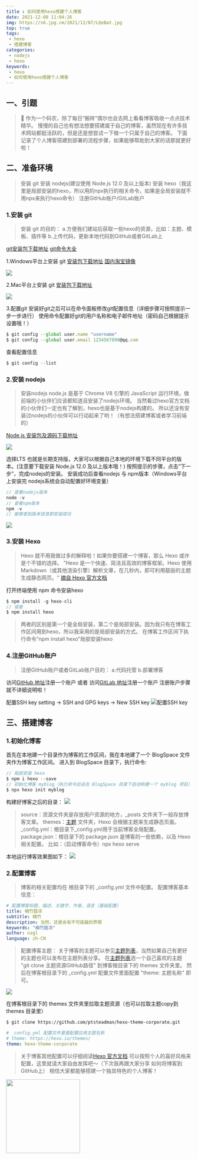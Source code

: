 ```yaml
---
title : 如何使用hexo搭建个人博客
date: 2021-12-08 11:04:26
img: https://s6.jpg.cm/2021/12/07/LQeBat.jpg
top: true
tags:
 - hexo
 - 搭建博客
categories: 
 - nodejs
 - hexo
keywords:
 - hexo
 - 如何使用hexo搭建个人博客
---
```

## 一、引题
> 🎯 作为一个码农，除了每日“搬砖”偶尔也会去网上看看博客吸收一点点技术精华。
> 慢慢的自己也有想法想要搭建属于自己的博客，虽然现在有许多技术网站都挺活跃的，但是还是想尝试一下做一个只属于自己的博客。
> 下面记录了个人博客搭建到部署的流程步骤，如果能够帮助到大家的话那就更好啦！

## 二、准备环境
> 安装 git 
> 安装 nodejs(建议使用 Node.js 12.0 及以上版本)
> 安装 hexo（我这里是局部安装的hexo，所以用的npx执行的相关命令，如果是全局安装就不用npx来执行hexo命令）
> 注册GitHub账户/GitLab账户

### 1.安装 git 
> 安装 git 的目的：
> a.方便我们建站后获取一些hexo的资源，比如：主题、模板、插件等
> b.上传代码，更新本地代码到GitHub或者GitLab上

[git安装包下载地址](http://git-scm.com/downloads)
[git命令大全](http://git-scm.com/docs)

1.Windows平台上安装 git
[安装包下载地址](https://gitforwindows.org/)
[国内淘宝镜像](https://npm.taobao.org/mirrors/git-for-windows/)

![](./git01.jpg)

2.Mac平台上安装 git
[安装包下载地址](http://sourceforge.net/projects/git-osx-installer/)

![](./git02.jpg)

3.配置git
安装好git之后可以在命令面板修改git配置信息（详细步骤可按照提示一步一步进行）
使用命令配置好git的用户名称和电子邮件地址（密码自己根据提示设置哦！）
```js
$ git config --global user.name "username"
$ git config --global user.email 1234567890@qq.com
```
查看配置信息
```js
$ git config --list
```

### 2.安装 nodejs
> 安装nodejs
> node.js 是基于 Chrome V8 引擎的 JavaScript 运行环境，做前端的小伙伴们应该都知道且安装了nodejs环境。
> 当然看过hexo官方文档的小伙伴们一定也有了解到，hexo也是基于nodejs构建的。
> 所以还没有安装过nodejs的小伙伴可以行动起来了哟！（有想法搭建博客或者学习前端的）

[Node.js 安装包及源码下载地址](https://nodejs.org/en/download/)

![](./nodejs01.jpg)

选择LTS 也就是长期支持版，大家可以根据自己本地的环境下载不同平台的版本。(注意要下载安装 Node.js 12.0 及以上版本哦！)
按照提示的步骤，点击“下一步”，完成nodejs的安装。
安装成功后查看nodejs 与 npm版本（Windows平台上安装完 nodejs系统会自动配置好环境变量）
```js
// 查看nodejs版本
node -v
// 查看npm版本
npm -v
// 能够查到版本信息即安装成功
```
![](./nodejs02.jpg)

### 3.安装 Hexo
> Hexo 就不用我做过多的解释啦！如果你要搭建一个博客，那么 Hexo 或许是个不错的选择。
> ”Hexo 是一个快速、简洁且高效的博客框架。Hexo 使用 Markdown（或其他渲染引擎）解析文章，在几秒内，即可利用靓丽的主题生成静态网页。“
> [摘自 Hexo 官方文档](https://hexo.io/zh-cn/docs/)

打开终端使用 npm 命令安装hexo
```js
$ npm install -g hexo-cli
// 或者
$ npm install hexo
```
> 两者的区别是第一个是全局安装，第二个是局部安装。因为我只有在博客工作区间用到hexo，所以我采用的是局部安装的方式。
> 在博客工作区间下执行命令“npm install hexo”局部安装hexo

### 4.注册GitHub账户
> 注册GitHub账户或者GitLab账户目的：
> a.代码托管
> b.部署博客

访问[GitHub 地址](https://github.com/)注册一个账户
或者
访问[GitLab 地址](https://about.gitlab.com/)注册一个账户
注册账户步骤就不详细说明啦！

配置SSH key
setting -> SSH and GPG keys -> New SSH key
![配置SSH key](./ssh.jpg)


## 三、搭建博客
### 1.初始化博客

首先在本地建一个目录作为博客的工作区间，我在本地建了一个 BlogSpace 文件夹作为博客工作区间。
进入到 BlogSpace 目录下，执行命令:
```js
// 局部安装 hexo
$ npm i hexo --save
// 初始化博客 myblog（执行命令后会在 BlogSpace 目录下自动构建一个 myblog 项目）
$ npx hexo init myblog
```

构建好博客之后的目录：
![](./myblog01.jpg)

> source：资源文件夹是存放用户资源的地方，_posts 文件夹下一般存放博客文章。
> themes：[主题](https://hexo.io/zh-cn/docs/themes) 文件夹，Hexo 会根据主题来生成静态页面。
> _config.yml：根目录下_config.yml用于当前博客全局配置。
> package.json：根目录下的 package.json 是博客的一些依赖，以及 Hexo 相关配置。
> 比如：（启动博客命令）npx hexo serve

本地运行博客效果图如下：
![](./hexo.jpg)

### 2.配置博客
> 博客的相关配置均在 根目录下的 _config.yml 文件中配置。
> 配置博客基本信息：

```yml
# 配置博客标题、描述、关键字、作者、语言（基础配置）
title: 楠竹菇凉
subtitle: 楠竹
description: 当然，还是会有不可逾越的界限
keywords: "楠竹菇凉"
author: nzgl
language: zh-CN
```

> 配置博客主题：
> 关于博客的主题可以参见[主题列表](https://hexo.io/themes/)，当然如果自己有更好的主题也可以发布在主题列表分享。
> 在[主题列表](https://hexo.io/themes/)选一个自己喜欢的主题 "git clone 主题资源GitHub路径" 到博客根目录下的 themes 文件夹里。
> 然后在博客根目录下的 _config.yml 配置文件里面配置 "theme: 主题名称" 即可。

![](./themes.jpg)

在博客根目录下的 themes 文件夹里拉取主题资源（也可以拉取主题copy到 themes 目录里）
```bash
$ git clone https://github.com/ptsteadman/hexo-theme-corporate.git
```

```yml
# _config.yml 配置文件里面配置应用主题名称
# theme: https://hexo.io/themes/
theme: hexo-theme-corporate
```

> 关于博客其他配置可以仔细阅读[Hexo 官方文档](https://hexo.io/zh-cn/docs/)
> 可以按照个人的喜好风格来配置，这里就请大家自由发挥吧～（下次我再跟大家分享 如何将博客到GitHub上）
> 相信大家都能够搭建一个独具特色的个人博客！

<img src="https://s6.jpg.cm/2021/12/08/LdjSpC.jpg" width="200px"/>

